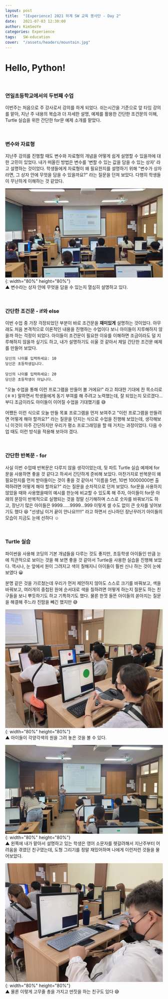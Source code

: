 ```yaml
---
layout: post
title:  "[Experience] 2021 하계 SW 교육 봉사단 - Day 2"
date:   2021-07-03 12:30:00
author: KimSeoYe
categories: Experience
tags:   SW-education
cover:  "/assets/headers/mountain.jpg"
---
```

# Hello, Python!

<br>

### 연일초등학교에서의 두번째 수업

이번주는 처음으로 주 강사로서 강의를 하게 되었다. 쉬는시간을 기준으로 앞 타임 강의를 맡아, 지난 주 내용의 복습과 더 자세한 설명, 예제를 활용한 간단한 조건문의 이해, Turtle 실습을 위한 간단한 for문 예제 소개를 맡았다.

<br>

### 변수와 자료형

지난주 강의를 진행할 때도 변수와 자료형의 개념을 어떻게 쉽게 설명할 수 있을까에 대한 고민이 있었다. 내가 떠올린 방법은 변수를 '변할 수 있는 값을 담을 수 있는 상자' 라고 설명하는 것이었다. 학생들에게 자료형이 왜 필요한지를 설명하기 위해 "변수가 상자라면, 그 상자 안에 무엇을 담을 수 있을까요?" 라는 질문을 던져 보았다. 다행히 학생들이 무난하게 이해하는 것 같았다.

![210703_1](https://github.com/KimSeoYe/KimSeoYe.github.io/blob/main/assets/pictures/experience/210703_1.JPG){: width="80%" height="80%"}<br>
▲ 변수라는 상자 안에 무엇을 담을 수 있는지 열심히 설명하고 있다.


<br>

### 간단한 조건문 - if와 else

이번 수업 중 가장 걱정되었던 부분이 바로 조건문을 **재미있게** 설명하는 것이었다. 아무래도 처음 본격적으로 이론적인 내용을 진행하는 수업이다 보니 아이들이 지루해하지 않을까 하는 걱정이 되었다. 아이들이 조건문이 필요한 이유를 이해하면 조금이라도 덜 지루해하지 않을까 싶기도 하고, 내가 설명하기도 쉬울 것 같아서 제일 간단한 조건문 예제를 만들어 보았다. 


```
당신의 나이를 입력하세요: 10
당신은 초등학생입니다.

당신의 나이를 입력하세요: 20
당신은 초등학생이 아닙니다.
```


"오늘 수업을 통해 이런 프로그램을 만들어 볼 거에요!" 라고 최대한 기대에 찬 목소리로(ㅎㅎ) 말하면서 학생들에게 동기 부여를 해 주려고 노력했는데, 잘 되었는지 모르겠다... 부디 조금이라도 아이들이 이어질 수업을 기대했기를 😅


어쨌든 이런 식으로 오늘 만들 목표 프로그램을 먼저 보여주고 "이런 프로그램을 만들려면 어떻게 해야 할까요?" 라는 질문을 던지는 식으로 수업을 진행해 보았는데, 생각해보니 이것이 아주 간단하지만 우리가 평소 프로그래밍을 할 때 거치는 과정이었다. 다음 수업 때도 이런 방식을 적용해 보아야 겠다.

<br>

### 간단한 반복문 - for

사실 이번 수업때 반복문은 다루지 않을 생각이었는데, 뒷 파트 Turtle 실습 예제에 for문을 사용하면 좋을 것 같다고 하셔서 간단하게 준비해 보았다. 마찬가지로 반복문이 왜 필요한지를 먼저 받아들이는 것이 좋을 것 같아서 "이름을 5번, 10번 10000000번 출력하려면 어떻게 해야 할까요?" 라는 질문을 순차적으로 던져 보았다. for문을 사용하지 않았을 때와 사용했을때의 예시를 한눈에 비교할 수 있도록 해 주자, 아이들이 for문 아래의 문장이 반복적으로 실행되는 것을 정말 신기해하며 스스로 숫자를 바꿔보기도 하고, 장난기 많은 아이들은 9999......9999...999 이렇게 셀 수도 없이 큰 숫자를 넣어보기도 했다 😆 "선생님 이거 끝이 안나요!!!!!" 라고 하면서 신나하던 장난꾸러기 아이들의 모습이 지금도 눈에 선하다 ☺️

<br>

### Turtle 실습
파이썬을 사용해 코딩의 기본 개념들을 다루는 것도 좋지만, 초등학생 아이들인 만큼 눈에 직관적으로 보이는 것을 해 보면 좋을 것 같아서 Turtle을 사용한 실습을 진행해 보았다. 역시나, 눈 앞에서 원이 그려지고 색이 칠해지니 아이들이 훨씬 신나 하는 것이 눈에 보였다 😀 

분명 같은 것을 가르쳤는데 우리가 먼저 제안하지 않아도 스스로 크기를 바꿔보고, 색을 바꿔보고, 여러개의 중첩된 원에 순서대로 색을 칠하려면 어떻게 하는지 질문도 하는 친구들을 보니 뿌듯하기도 하고 기특하기도 했다. 물론 한껏 들뜬 아이들의 쏟아지는 질문을 해결해 주느라 진땀을 빼긴 했지만 😅

![210703_2](https://github.com/KimSeoYe/KimSeoYe.github.io/blob/main/assets/pictures/experience/210703_2.JPG){: width="80%" height="80%"}<br>
▲ 아이들이 각양각색의 원을 그려 놓은 것을 볼 수 있다.

![210703_3](https://github.com/KimSeoYe/KimSeoYe.github.io/blob/main/assets/pictures/experience/210703_3.JPG){: width="80%" height="80%"}<br>
▲ 왼쪽에 내가 맡아서 설명하고 있는 학생은 영어 소문자를 헷갈려해서 지난주부터 어려움을 겪였던 친구였는데, 도형 그리기를 정말 재밌어하며 나에게 이런저런 것들을 물어보았다.

![210703_4](https://github.com/KimSeoYe/KimSeoYe.github.io/blob/main/assets/pictures/experience/210703_4.JPG){: width="80%" height="80%"}<br>
▲ 물론 이렇게 고무줄 총을 가지고 딴짓을 하는 친구도 있다 😅